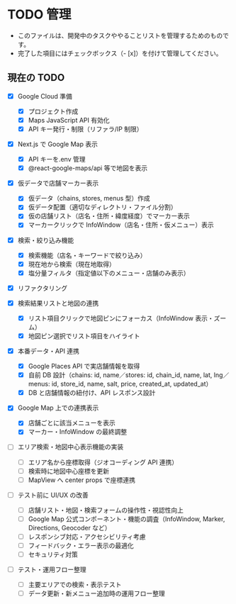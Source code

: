 # TODO 管理

- このファイルは、開発中のタスクややることリストを管理するためのものです。
- 完了した項目にはチェックボックス（- [x]）を付けて管理してください。

## 現在の TODO

- [x] Google Cloud 準備

  - [x] プロジェクト作成
  - [x] Maps JavaScript API 有効化
  - [x] API キー発行・制限（リファラ/IP 制限）

- [x] Next.js で Google Map 表示

  - [x] API キーを.env 管理
  - [x] @react-google-maps/api 等で地図を表示

- [x] 仮データで店舗マーカー表示

  - [x] 仮データ（chains, stores, menus 型）作成
  - [x] 仮データ配置（適切なディレクトリ・ファイル分割）
  - [x] 仮の店舗リスト（店名・住所・緯度経度）でマーカー表示
  - [x] マーカークリックで InfoWindow（店名・住所・仮メニュー）表示

- [x] 検索・絞り込み機能

  - [x] 検索機能（店名・キーワードで絞り込み）
  - [x] 現在地から検索（現在地取得）
  - [x] 塩分量フィルタ（指定値以下のメニュー・店舗のみ表示）

- [x] リファクタリング

- [x] 検索結果リストと地図の連携

  - [x] リスト項目クリックで地図ピンにフォーカス（InfoWindow 表示・ズーム）
  - [x] 地図ピン選択でリスト項目をハイライト

- [x] 本番データ・API 連携

  - [x] Google Places API で実店舗情報を取得
  - [x] 自前 DB 設計（chains: id, name／stores: id, chain_id, name, lat, lng／menus: id, store_id, name, salt, price, created_at, updated_at）
  - [x] DB と店舗情報の紐付け、API レスポンス設計

- [x] Google Map 上での連携表示

  - [x] 店舗ごとに該当メニューを表示
  - [x] マーカー・InfoWindow の最終調整

- [ ] エリア検索・地図中心表示機能の実装

  - [ ] エリア名から座標取得（ジオコーディング API 連携）
  - [ ] 検索時に地図中心座標を更新
  - [ ] MapView へ center props で座標連携

- [ ] テスト前に UI/UX の改善

  - [ ] 店舗リスト・地図・検索フォームの操作性・視認性向上
  - [ ] Google Map 公式コンポーネント・機能の調査（InfoWindow, Marker, Directions, Geocoder など）
  - [ ] レスポンシブ対応・アクセシビリティ考慮
  - [ ] フィードバック・エラー表示の最適化
  - [ ] セキュリティ対策
  
- [ ] テスト・運用フロー整理
  - [ ] 主要エリアでの検索・表示テスト
  - [ ] データ更新・新メニュー追加時の運用フロー整理
